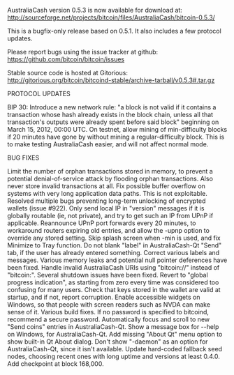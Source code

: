 AustraliaCash version 0.5.3 is now available for download at:
http://sourceforge.net/projects/bitcoin/files/AustraliaCash/bitcoin-0.5.3/

This is a bugfix-only release based on 0.5.1.
It also includes a few protocol updates.

Please report bugs using the issue tracker at github:
https://github.com/bitcoin/bitcoin/issues

Stable source code is hosted at Gitorious:
http://gitorious.org/bitcoin/bitcoind-stable/archive-tarball/v0.5.3#.tar.gz

PROTOCOL UPDATES

BIP 30: Introduce a new network rule: "a block is not valid if it contains a transaction whose hash already exists in the block chain, unless all that transaction's outputs were already spent before said block" beginning on March 15, 2012, 00:00 UTC.
On testnet, allow mining of min-difficulty blocks if 20 minutes have gone by without mining a regular-difficulty block. This is to make testing AustraliaCash easier, and will not affect normal mode.

BUG FIXES

Limit the number of orphan transactions stored in memory, to prevent a potential denial-of-service attack by flooding orphan transactions. Also never store invalid transactions at all.
Fix possible buffer overflow on systems with very long application data paths. This is not exploitable.
Resolved multiple bugs preventing long-term unlocking of encrypted wallets
(issue #922).
Only send local IP in "version" messages if it is globally routable (ie, not private), and try to get such an IP from UPnP if applicable.
Reannounce UPnP port forwards every 20 minutes, to workaround routers expiring old entries, and allow the -upnp option to override any stored setting.
Skip splash screen when -min is used, and fix Minimize to Tray function.
Do not blank "label" in AustraliaCash-Qt "Send" tab, if the user has already entered something.
Correct various labels and messages.
Various memory leaks and potential null pointer deferences have been fixed.
Handle invalid AustraliaCash URIs using "bitcoin://" instead of "bitcoin:".
Several shutdown issues have been fixed.
Revert to "global progress indication", as starting from zero every time was considered too confusing for many users.
Check that keys stored in the wallet are valid at startup, and if not, report corruption.
Enable accessible widgets on Windows, so that people with screen readers such as NVDA can make sense of it.
Various build fixes.
If no password is specified to bitcoind, recommend a secure password.
Automatically focus and scroll to new "Send coins" entries in AustraliaCash-Qt.
Show a message box for --help on Windows, for AustraliaCash-Qt.
Add missing "About Qt" menu option to show built-in Qt About dialog.
Don't show "-daemon" as an option for AustraliaCash-Qt, since it isn't available.
Update hard-coded fallback seed nodes, choosing recent ones with long uptime and versions at least 0.4.0.
Add checkpoint at block 168,000.

